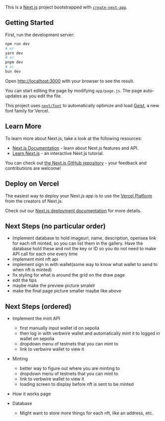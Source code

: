 This is a [Next.js](https://nextjs.org) project bootstrapped with [`create-next-app`](https://nextjs.org/docs/app/api-reference/cli/create-next-app).

## Getting Started

First, run the development server:

```bash
npm run dev
# or
yarn dev
# or
pnpm dev
# or
bun dev
```

Open [http://localhost:3000](http://localhost:3000) with your browser to see the result.

You can start editing the page by modifying `app/page.js`. The page auto-updates as you edit the file.

This project uses [`next/font`](https://nextjs.org/docs/app/building-your-application/optimizing/fonts) to automatically optimize and load [Geist](https://vercel.com/font), a new font family for Vercel.

## Learn More

To learn more about Next.js, take a look at the following resources:

- [Next.js Documentation](https://nextjs.org/docs) - learn about Next.js features and API.
- [Learn Next.js](https://nextjs.org/learn) - an interactive Next.js tutorial.

You can check out [the Next.js GitHub repository](https://github.com/vercel/next.js) - your feedback and contributions are welcome!

## Deploy on Vercel

The easiest way to deploy your Next.js app is to use the [Vercel Platform](https://vercel.com/new?utm_medium=default-template&filter=next.js&utm_source=create-next-app&utm_campaign=create-next-app-readme) from the creators of Next.js.

Check out our [Next.js deployment documentation](https://nextjs.org/docs/app/building-your-application/deploying) for more details.

## Next Steps (no particular order)
- Implement database to hold imageurl, name, description, opensea link for each nft minted, so you can list them in the gallery. Have the database hold these and not the key or ID so you do not need to make API call for each one every time
- implement mint nft api
- implement sign in with wallet(some way to know what wallet to send to when nft is minted)
- fix styling for what is around the grid on the draw page
- edit the tips
- maybe make the preview picture smalelr
- make the final page picture smaller maybe like above

## Next Steps (ordered)
- Implement the mint API
    - first manually input wallet id on sepolia
    - then log in with verbwire wallet and automatically mint it to logged in wallet on sepolia
    - dropdown menu of testnets that you can mint to
    - link to verbwire wallet to view it

- Minting
    - better way to figure out where you are minting to
    - dropdown menu of testnets that you can mint to
    - link to verbwire wallet to view it
    - loading screen to display before nft is sent to be minted

- How it works page

- Database
    - Might want to store more things for each nft, like an address, etc.

